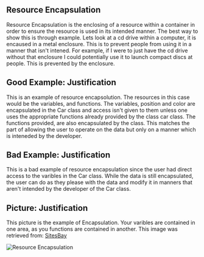 Resource Encapsulation
----------------------
Resource Encapsulation is the enclosing of a resource within a container in order to ensure the resource is used in its intended manner. The best way to show this is through example. Lets look at a cd drive within a computer, it is encaused in a metal enclosure. This is to prevent people from using it in a manner that isn't intened. For example, if I were to just have the cd drive without that enclosure I could potentially use it to launch compact discs at people. This is prevented by the enclosure. 

Good Example: Justification
---------------------------
This is an example of resource encapsolution. The resources in this case would be the variables, and functions. The variables, position and color are encapsulated in the Car class and access isn't given to them unless one uses the appropriate functions already provided by the class car class. The functions provided, are also encapsulated by the class. This matches the part of allowing the user to operate on the data but only on a manner which is inteneded by the developer. 

Bad Example: Justification
--------------------------
This is a bad example of resource encapsulation since the user had direct access to the varibles in the Car class. While the data is still encapsulated, the user can do as they please with the data and modify it in manners that aren't intended by the developer of the Car class. 

Picture: Justification
----------------------
This picture is the example of Encapsulation. Your varibles are contained in one area, as you functions are contained in another. This image was retrieved from: [SitesBay](https://www.sitesbay.com)

![Resource Encapsulation](/Picture/resourceEncapsulation.png)
